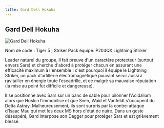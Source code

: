 ```yaml
---
title: Gard Dell Hokuha
---
```


Gard Dell Hokuha
----------------


![Gard Dell Hokuha](/images/stories/manga/astray/persos/gard.jpg)

Nom de code : Tiger 5 ; Striker Pack équipé: P204QX Lightning Striker 


Leader naturel du groupe, il fait preuve d'un caractère protecteur (surtout envers Sars) et cherche d'abord à protéger chacun en assurant une efficacité maximum à l'ensemble : c'est pourquoi il équipe le Lightning Striker, un pack d'artillerie électromagnétique pouvant servir aussi à ravitailler en énergie toute l'escadrille, et ce malgré sa mauvaise réputation (la mise au point fut difficile et dangereuse).


Il se positionne avec Sars sur un banc de sable pour pilonner l'Acidalium alors que Hoskin l'immobilise et que Sven, Waid et Vanfeldt s'occupent du Delta Astray. Malheureusement, ils sont surpris par la contre-attaque d’Isaac Mau qui met les deux MS hors d'état de nuire. Dans un geste désespéré, Gard interpose son Dagger pour protéger Sars et est grièvement blessé.


